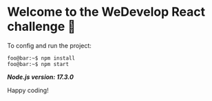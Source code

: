 # Welcome to the WeDevelop React challenge 🚀

To config and run the project:

```console
foo@bar:~$ npm install
foo@bar:~$ npm start
```

***Node.js version: 17.3.0***

Happy coding!
